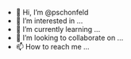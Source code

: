 - 👋 Hi, I’m @pschonfeld
- 👀 I’m interested in ...
- 🌱 I’m currently learning ...
- 💞️ I’m looking to collaborate on ...
- 📫 How to reach me ...
